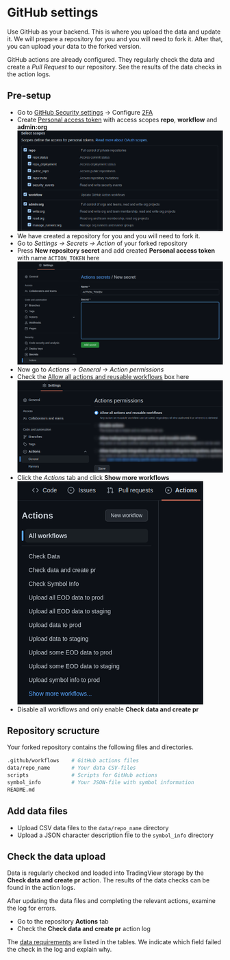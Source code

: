 [gh_security]: https://github.com/settings/security
[gh_token]: https://github.com/settings/tokens
[gh_docs_pat]: https://docs.github.com/en/authentication/keeping-your-account-and-data-secure/creating-a-personal-access-token
[gh_docs_2fa]: https://docs.github.com/en/authentication/securing-your-account-with-two-factor-authentication-2fa/configuring-two-factor-authentication
[gh_docs_actions]: https://docs.github.com/en/enterprise-cloud@latest/organizations/managing-organization-settings/disabling-or-limiting-github-actions-for-your-organization#allowing-select-actions-and-reusable-workflows-to-run
[gh_docs_logs]: https://docs.github.com/en/actions/monitoring-and-troubleshooting-workflows/using-workflow-run-logs
[_data]: /data.md
[git_token-scopes]: /images/github-Token-scopes.png
[git_add_secret]: /images/github-Action_secrets-New_secret.png
[git_allow_actions]: /images/github-Allow_Actions.png
[git_more_workflows]: /images/github-Show_More_Actions.png
# GitHub settings

Use GitHub as your backend. This is where you upload the data and update it.
We will prepare a repository for you and you will need to fork it. After that, you can upload your data to the forked version.

GitHub actions are already configured. They regularly check the data and create a _Pull Request_ to our repository.
See the results of the data checks in the action logs.

## Pre-setup

- Go to [GitHub Security settings][gh_docs_2fa] → Configure [2FA][gh_security]
- Create [Personal access token][gh_docs_pat] with access scopes __repo__, __workflow__ and __admin:org__
![git_token-scopes]
- We have created a repository for you and you will need to fork it.
- Go to _Settings → Secrets → Action_ of your forked repository
- Press __New repository secret__ and add created __Personal access token__ with name `ACTION_TOKEN` here
![git_add_secret]
- Now go to _Actions → General → Action permissions_
- Check the [Allow all actions and reusable workflows][gh_docs_actions] box here
![git_allow_actions]
- Click the _Actions_ tab and click __Show more workflows__ 
![git_more_workflows]
- Disable all workflows and only enable __Check data and create pr__

## Repository scructure

Your forked repository contains the following files and directories.

```bash
.github/workflows    # GitHub actions files
data/repo_name       # Your data CSV-files
scripts              # Scripts for GitHub actions
symbol_info          # Your JSON-file with symbol information
README.md
```

## Add data files

- Upload CSV data files to the `data/repo_name` directory
- Upload a JSON character description file to the `symbol_info` directory

## Check the data upload

Data is regularly checked and loaded into TradingView storage by the __Check data and create pr__ action. 
The results of the data checks can be found in the action logs.

After updating the data files and completing the relevant actions, examine the log for errors.

- Go to the repository __Actions__ tab
- Check the __Check data and create pr__ action log

The [data requirements][_data] are listed in the tables. We indicate which field failed the check in the log and explain why.
